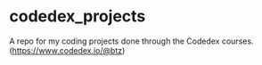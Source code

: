 # codedex_projects
A repo for my coding projects done through the Codedex courses. (https://www.codedex.io/@btz)
